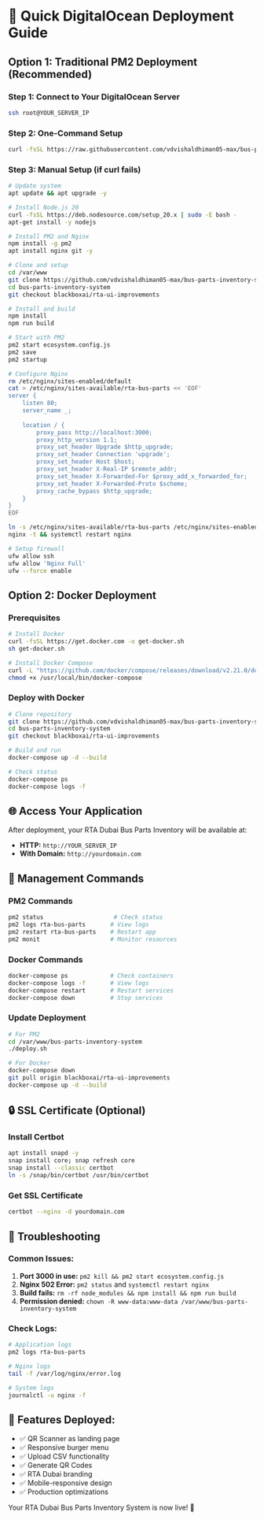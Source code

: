 # 🚀 Quick DigitalOcean Deployment Guide

## Option 1: Traditional PM2 Deployment (Recommended)

### Step 1: Connect to Your DigitalOcean Server
```bash
ssh root@YOUR_SERVER_IP
```

### Step 2: One-Command Setup
```bash
curl -fsSL https://raw.githubusercontent.com/vdvishaldhiman05-max/bus-parts-inventory-system/blackboxai/rta-ui-improvements/deploy.sh | bash
```

### Step 3: Manual Setup (if curl fails)
```bash
# Update system
apt update && apt upgrade -y

# Install Node.js 20
curl -fsSL https://deb.nodesource.com/setup_20.x | sudo -E bash -
apt-get install -y nodejs

# Install PM2 and Nginx
npm install -g pm2
apt install nginx git -y

# Clone and setup
cd /var/www
git clone https://github.com/vdvishaldhiman05-max/bus-parts-inventory-system.git
cd bus-parts-inventory-system
git checkout blackboxai/rta-ui-improvements

# Install and build
npm install
npm run build

# Start with PM2
pm2 start ecosystem.config.js
pm2 save
pm2 startup

# Configure Nginx
rm /etc/nginx/sites-enabled/default
cat > /etc/nginx/sites-available/rta-bus-parts << 'EOF'
server {
    listen 80;
    server_name _;
    
    location / {
        proxy_pass http://localhost:3000;
        proxy_http_version 1.1;
        proxy_set_header Upgrade $http_upgrade;
        proxy_set_header Connection 'upgrade';
        proxy_set_header Host $host;
        proxy_set_header X-Real-IP $remote_addr;
        proxy_set_header X-Forwarded-For $proxy_add_x_forwarded_for;
        proxy_set_header X-Forwarded-Proto $scheme;
        proxy_cache_bypass $http_upgrade;
    }
}
EOF

ln -s /etc/nginx/sites-available/rta-bus-parts /etc/nginx/sites-enabled/
nginx -t && systemctl restart nginx

# Setup firewall
ufw allow ssh
ufw allow 'Nginx Full'
ufw --force enable
```

## Option 2: Docker Deployment

### Prerequisites
```bash
# Install Docker
curl -fsSL https://get.docker.com -o get-docker.sh
sh get-docker.sh

# Install Docker Compose
curl -L "https://github.com/docker/compose/releases/download/v2.21.0/docker-compose-$(uname -s)-$(uname -m)" -o /usr/local/bin/docker-compose
chmod +x /usr/local/bin/docker-compose
```

### Deploy with Docker
```bash
# Clone repository
git clone https://github.com/vdvishaldhiman05-max/bus-parts-inventory-system.git
cd bus-parts-inventory-system
git checkout blackboxai/rta-ui-improvements

# Build and run
docker-compose up -d --build

# Check status
docker-compose ps
docker-compose logs -f
```

## 🌐 Access Your Application

After deployment, your RTA Dubai Bus Parts Inventory will be available at:
- **HTTP:** `http://YOUR_SERVER_IP`
- **With Domain:** `http://yourdomain.com`

## 🔧 Management Commands

### PM2 Commands
```bash
pm2 status                    # Check status
pm2 logs rta-bus-parts       # View logs
pm2 restart rta-bus-parts    # Restart app
pm2 monit                    # Monitor resources
```

### Docker Commands
```bash
docker-compose ps            # Check containers
docker-compose logs -f       # View logs
docker-compose restart       # Restart services
docker-compose down          # Stop services
```

### Update Deployment
```bash
# For PM2
cd /var/www/bus-parts-inventory-system
./deploy.sh

# For Docker
docker-compose down
git pull origin blackboxai/rta-ui-improvements
docker-compose up -d --build
```

## 🔒 SSL Certificate (Optional)

### Install Certbot
```bash
apt install snapd -y
snap install core; snap refresh core
snap install --classic certbot
ln -s /snap/bin/certbot /usr/bin/certbot
```

### Get SSL Certificate
```bash
certbot --nginx -d yourdomain.com
```

## 🚨 Troubleshooting

### Common Issues:
1. **Port 3000 in use:** `pm2 kill && pm2 start ecosystem.config.js`
2. **Nginx 502 Error:** `pm2 status` and `systemctl restart nginx`
3. **Build fails:** `rm -rf node_modules && npm install && npm run build`
4. **Permission denied:** `chown -R www-data:www-data /var/www/bus-parts-inventory-system`

### Check Logs:
```bash
# Application logs
pm2 logs rta-bus-parts

# Nginx logs
tail -f /var/log/nginx/error.log

# System logs
journalctl -u nginx -f
```

## 📱 Features Deployed:
- ✅ QR Scanner as landing page
- ✅ Responsive burger menu
- ✅ Upload CSV functionality
- ✅ Generate QR Codes
- ✅ RTA Dubai branding
- ✅ Mobile-responsive design
- ✅ Production optimizations

Your RTA Dubai Bus Parts Inventory System is now live! 🎉
